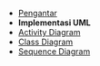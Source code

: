 - [Pengantar](/rpl/content/introduction.md)
- **Implementasi UML**
- [Activity Diagram](rpl/content/activity_diagram)
- [Class Diagram](/rpl/content/class_diagram.md)
- [Sequence Diagram](/rpl/content/sequence_diagram)